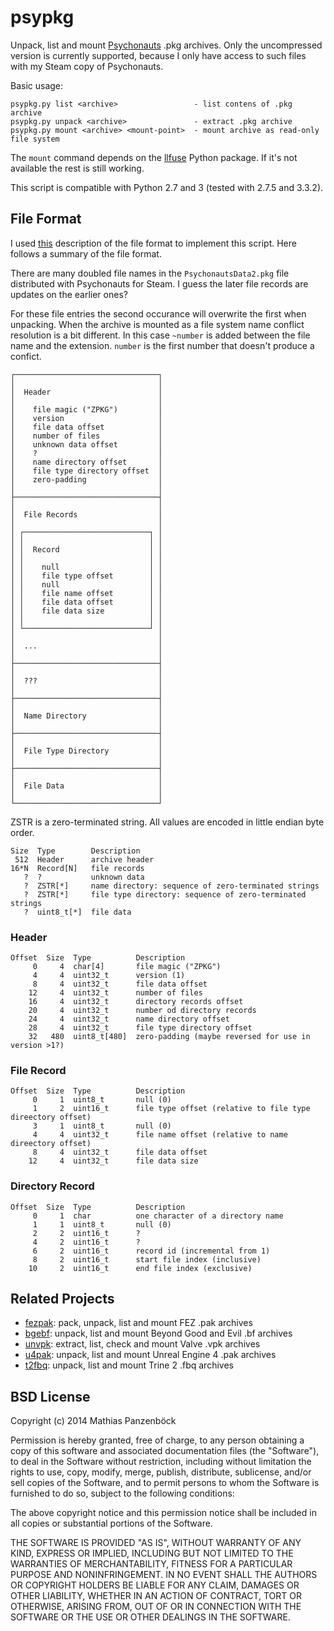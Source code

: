 psypkg
======

Unpack, list and mount [Psychonauts](http://www.psychonauts.com/) .pkg archives. Only
the uncompressed version is currently supported, because I only have access to such
files with my Steam copy of Psychonauts.

Basic usage:

	psypkg.py list <archive>                 - list contens of .pkg archive
	psypkg.py unpack <archive>               - extract .pkg archive
	psypkg.py mount <archive> <mount-point>  - mount archive as read-only file system

The `mount` command depends on the [llfuse](https://github.com/python-llfuse/main/)
Python package. If it's not available the rest is still working.

This script is compatible with Python 2.7 and 3 (tested with 2.7.5 and 3.3.2).

File Format
-----------

I used [this](http://quickandeasysoftware.net/readmes/PsychonautsExplorerHelp/index.html?pkgfileformat.htm)
description of the file format to implement this script. Here follows a summary of the
file format.

There are many doubled file names in the `PsychonautsData2.pkg` file distributed with
Psychonauts for Steam. I guess the later file records are updates on the earlier ones?

For these file entries the second occurance will overwrite the first when unpacking.
When the archive is mounted as a file system name conflict resolution is a bit different.
In this case `~number` is added between the file name and the extension. `number` is the
first number that doesn't produce a confict.

	┌────────────────────────────────┐
	│                                │
	│  Header                        │
	│                                │
	│    file magic ("ZPKG")         │
	│    version                     │
	│    file data offset            │
	│    number of files             │
	│    unknown data offset         │
	│    ?                           │
	│    name directory offset       │
	│    file type directory offset  │
	│    zero-padding                │
	│                                │
	├────────────────────────────────┤
	│                                │
	│  File Records                  │
	│                                │
	│ ┌────────────────────────────┐ │
	│ │                            │ │
	│ │  Record                    │ │
	│ │                            │ │
	│ │    null                    │ │
	│ │    file type offset        │ │
	│ │    null                    │ │
	│ │    file name offset        │ │
	│ │    file data offset        │ │
	│ │    file data size          │ │
	│ │                            │ │
	│ └────────────────────────────┘ │
	│                                │
	│  ...                           │
	│                                │
	├────────────────────────────────┤
	│                                │
	│  ???                           │
	│                                │
	├────────────────────────────────┤
	│                                │
	│  Name Directory                │
	│                                │
	├────────────────────────────────┤
	│                                │
	│  File Type Directory           │
	│                                │
	├────────────────────────────────┤
	│                                │
	│  File Data                     │
	│                                │
	└────────────────────────────────┘

ZSTR is a zero-terminated string. All values are encoded in little endian byte order.

	Size  Type        Description
	 512  Header      archive header
	16*N  Record[N]   file records
       ?  ?           unknown data
	   ?  ZSTR[*]     name directory: sequence of zero-terminated strings
	   ?  ZSTR[*]     file type directory: sequence of zero-terminated strings
	   ?  uint8_t[*]  file data

### Header

	Offset  Size  Type          Description
	     0     4  char[4]       file magic ("ZPKG")
	     4     4  uint32_t      version (1)
	     8     4  uint32_t      file data offset
	    12     4  uint32_t      number of files
	    16     4  uint32_t      directory records offset
	    20     4  uint32_t      number od directory records
	    24     4  uint32_t      name directory offset
	    28     4  uint32_t      file type directory offset
	    32   480  uint8_t[480]  zero-padding (maybe reversed for use in version >1?)

### File Record

	Offset  Size  Type          Description
	     0     1  uint8_t       null (0)
	     1     2  uint16_t      file type offset (relative to file type direectory offset)
	     3     1  uint8_t       null (0)
	     4     4  uint32_t      file name offset (relative to name direectory offset)
	     8     4  uint32_t      file data offset
	    12     4  uint32_t      file data size

### Directory Record

	Offset  Size  Type          Description
	     0     1  char          one character of a directory name
	     1     1  uint8_t       null (0)
	     2     2  uint16_t      ?
	     4     2  uint16_t      ?
	     6     2  uint16_t      record id (incremental from 1)
	     8     2  uint16_t      start file index (inclusive)
	    10     2  uint16_t      end file index (exclusive)

Related Projects
----------------

 * [fezpak](https://github.com/panzi/fezpak): pack, unpack, list and mount FEZ .pak archives
 * [bgebf](https://github.com/panzi/bgebf): unpack, list and mount Beyond Good and Evil .bf archives
 * [unvpk](https://bitbucket.org/panzi/unvpk): extract, list, check and mount Valve .vpk archives
 * [u4pak](https://github.com/panzi/u4pak): unpack, list and mount Unreal Engine 4 .pak archives
 * [t2fbq](https://github.com/panzi/t2fbq): unpack, list and mount Trine 2 .fbq archives

BSD License
-----------
Copyright (c) 2014 Mathias Panzenböck

Permission is hereby granted, free of charge, to any person obtaining a copy
of this software and associated documentation files (the "Software"), to deal
in the Software without restriction, including without limitation the rights
to use, copy, modify, merge, publish, distribute, sublicense, and/or sell
copies of the Software, and to permit persons to whom the Software is
furnished to do so, subject to the following conditions:

The above copyright notice and this permission notice shall be included in
all copies or substantial portions of the Software.

THE SOFTWARE IS PROVIDED "AS IS", WITHOUT WARRANTY OF ANY KIND, EXPRESS OR
IMPLIED, INCLUDING BUT NOT LIMITED TO THE WARRANTIES OF MERCHANTABILITY,
FITNESS FOR A PARTICULAR PURPOSE AND NONINFRINGEMENT. IN NO EVENT SHALL THE
AUTHORS OR COPYRIGHT HOLDERS BE LIABLE FOR ANY CLAIM, DAMAGES OR OTHER
LIABILITY, WHETHER IN AN ACTION OF CONTRACT, TORT OR OTHERWISE, ARISING FROM,
OUT OF OR IN CONNECTION WITH THE SOFTWARE OR THE USE OR OTHER DEALINGS IN
THE SOFTWARE.
